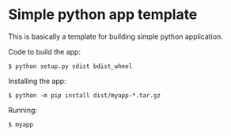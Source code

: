Simple python app template
===

This is basically a template for building simple python application.

Code to build the app:

```console
$ python setup.py sdist bdist_wheel
```

Installing the app:
```console
$ python -m pip install dist/myapp-*.tar.gz
```

Running:
```console
$ myapp
```